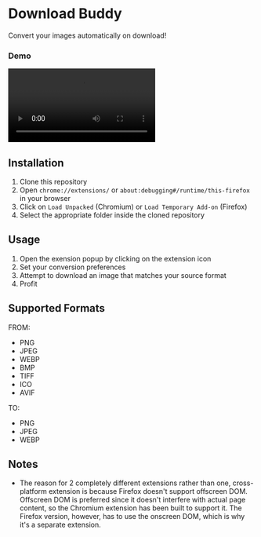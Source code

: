 # Download Buddy
Convert your images automatically on download!

### Demo
![Demo](https://sharex.shuchir.dev/u/G78KXn.mp4)

## Installation
1. Clone this repository
2. Open `chrome://extensions/` or `about:debugging#/runtime/this-firefox` in your browser
3. Click on `Load Unpacked` (Chromium) or `Load Temporary Add-on` (Firefox)
4. Select the appropriate folder inside the cloned repository

## Usage
1. Open the exension popup by clicking on the extension icon
2. Set your conversion preferences
3. Attempt to download an image that matches your source format
4. Profit

## Supported Formats
FROM:
- PNG
- JPEG
- WEBP
- BMP
- TIFF
- ICO
- AVIF

TO:
- PNG
- JPEG
- WEBP

## Notes
- The reason for 2 completely different extensions rather than one, cross-platform extension is because Firefox doesn't support offscreen DOM. Offscreen DOM is preferred since it doesn't interfere with actual page content, so the Chromium extension has been built to support it. The Firefox version, however, has to use the onscreen DOM, which is why it's a separate extension.
